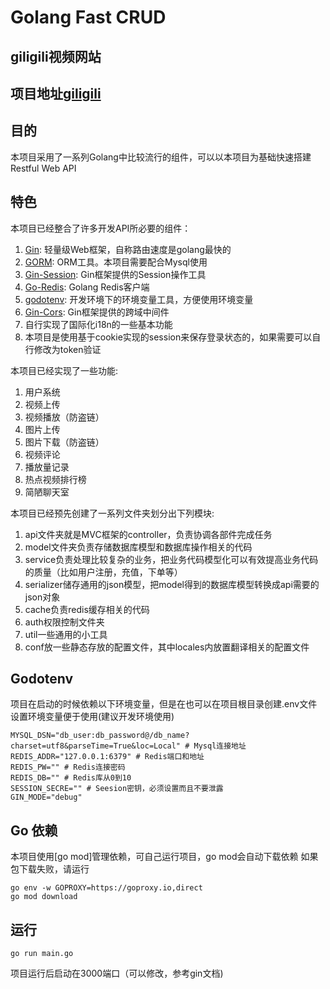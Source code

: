 # Golang Fast CRUD

## giligili视频网站

## 项目地址[giligili](http://www.xiaosiro.cn)

## 目的

本项目采用了一系列Golang中比较流行的组件，可以以本项目为基础快速搭建Restful Web API

## 特色

本项目已经整合了许多开发API所必要的组件：

1. [Gin](https://github.com/gin-gonic/gin): 轻量级Web框架，自称路由速度是golang最快的 
2. [GORM](http://gorm.io/docs/index.html): ORM工具。本项目需要配合Mysql使用 
3. [Gin-Session](https://github.com/gin-contrib/sessions): Gin框架提供的Session操作工具
4. [Go-Redis](https://github.com/go-redis/redis): Golang Redis客户端
5. [godotenv](https://github.com/joho/godotenv): 开发环境下的环境变量工具，方便使用环境变量
6. [Gin-Cors](https://github.com/gin-contrib/cors): Gin框架提供的跨域中间件
7. 自行实现了国际化i18n的一些基本功能
8. 本项目是使用基于cookie实现的session来保存登录状态的，如果需要可以自行修改为token验证

本项目已经实现了一些功能:
1. 用户系统
2. 视频上传
3. 视频播放（防盗链）
4. 图片上传
5. 图片下载（防盗链）
6. 视频评论
7. 播放量记录
8. 热点视频排行榜
9. 简陋聊天室


本项目已经预先创建了一系列文件夹划分出下列模块:

1. api文件夹就是MVC框架的controller，负责协调各部件完成任务
2. model文件夹负责存储数据库模型和数据库操作相关的代码
3. service负责处理比较复杂的业务，把业务代码模型化可以有效提高业务代码的质量（比如用户注册，充值，下单等）
4. serializer储存通用的json模型，把model得到的数据库模型转换成api需要的json对象
5. cache负责redis缓存相关的代码
6. auth权限控制文件夹
7. util一些通用的小工具
8. conf放一些静态存放的配置文件，其中locales内放置翻译相关的配置文件

## Godotenv

项目在启动的时候依赖以下环境变量，但是在也可以在项目根目录创建.env文件设置环境变量便于使用(建议开发环境使用)

```shell
MYSQL_DSN="db_user:db_password@/db_name?charset=utf8&parseTime=True&loc=Local" # Mysql连接地址
REDIS_ADDR="127.0.0.1:6379" # Redis端口和地址
REDIS_PW="" # Redis连接密码
REDIS_DB="" # Redis库从0到10
SESSION_SECRE="" # Seesion密钥，必须设置而且不要泄露
GIN_MODE="debug"
```

## Go 依赖

本项目使用[go mod]管理依赖，可自己运行项目，go mod会自动下载依赖
如果包下载失败，请运行
```.env
go env -w GOPROXY=https://goproxy.io,direct
go mod download
```

## 运行

```shell
go run main.go
```

项目运行后启动在3000端口（可以修改，参考gin文档)
